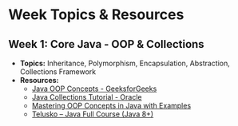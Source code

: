 # Week Topics & Resources

## Week 1: Core Java - OOP & Collections
- **Topics:** Inheritance, Polymorphism, Encapsulation, Abstraction, Collections Framework
- **Resources:**
  - [Java OOP Concepts - GeeksforGeeks](https://www.geeksforgeeks.org/object-oriented-programming-oops-concept-in-java/)
  - [Java Collections Tutorial - Oracle](https://docs.oracle.com/javase/tutorial/collections/index.html)
  - [Mastering OOP Concepts in Java with Examples](https://www.mygreatlearning.com/blog/oops-concepts-in-java/)
  - [Telusko – Java Full Course (Java 8+)](https://www.youtube.com/watch?v=8cm1x4bC610)
